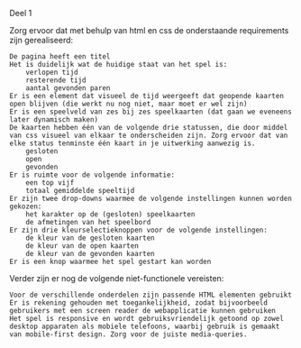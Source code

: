 Deel 1

Zorg ervoor dat met behulp van html en css de onderstaande requirements zijn gerealiseerd:

    De pagina heeft een titel
    Het is duidelijk wat de huidige staat van het spel is:
        verlopen tijd
        resterende tijd
        aantal gevonden paren
    Er is een element dat visueel de tijd weergeeft dat geopende kaarten open blijven (die werkt nu nog niet, maar moet er wel zijn)
    Er is een speelveld van zes bij zes speelkaarten (dat gaan we eveneens later dynamisch maken)
    De kaarten hebben één van de volgende drie statussen, die door middel van css visueel van elkaar te onderscheiden zijn. Zorg ervoor dat van elke status tenminste één kaart in je uitwerking aanwezig is.
        gesloten
        open
        gevonden
    Er is ruimte voor de volgende informatie:
        een top vijf
        totaal gemiddelde speeltijd
    Er zijn twee drop-downs waarmee de volgende instellingen kunnen worden gekozen:
        het karakter op de (gesloten) speelkaarten
        de afmetingen van het speelbord
    Er zijn drie kleurselectieknoppen voor de volgende instellingen:
        de kleur van de gesloten kaarten
        de kleur van de open kaarten
        de kleur van de gevonden kaarten
    Er is een knop waarmee het spel gestart kan worden

Verder zijn er nog de volgende niet-functionele vereisten:

    Voor de verschillende onderdelen zijn passende HTML elementen gebruikt
    Er is rekening gehouden met toegankelijkheid, zodat bijvoorbeeld gebruikers met een screen reader de webapplicatie kunnen gebruiken
    Het spel is responsive en wordt gebruiksvriendelijk getoond op zowel desktop apparaten als mobiele telefoons, waarbij gebruik is gemaakt van mobile-first design. Zorg voor de juiste media-queries.
